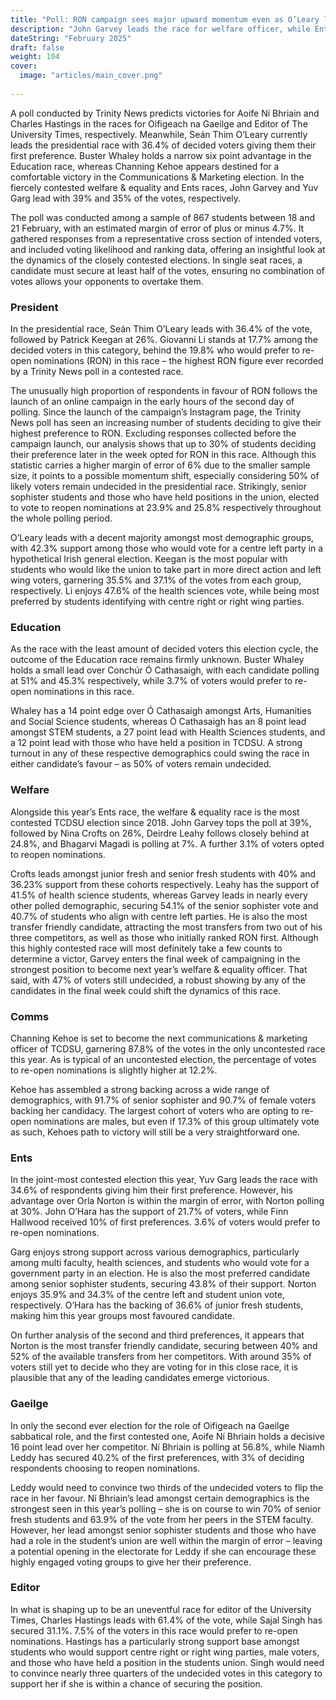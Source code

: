 ```yaml
---
title: "Poll: RON campaign sees major upward momentum even as O’Leary leads"
description: "John Garvey leads the race for welfare officer, while Ents remains too close to call"
dateString: "February 2025"
draft: false
weight: 104
cover:
  image: "articles/main_cover.png"
   
---
```


A poll conducted by Trinity News predicts victories for Aoife Ní Bhriain and Charles Hastings in the races for Oifigeach na Gaeilge and Editor of The University Times, respectively.  Meanwhile, Seán Thim O’Leary currently leads the presidential race with 36.4% of decided voters giving them their first preference. Buster Whaley holds a narrow six point advantage in the Education race, whereas Channing Kehoe appears destined for a comfortable victory in the Communications & Marketing election. In the fiercely contested welfare & equality and Ents races, John Garvey and Yuv Garg lead with 39% and 35% of the votes, respectively.

The poll was conducted among a sample of 867 students between 18 and 21 February, with an estimated margin of error of plus or minus 4.7%. It gathered responses from a representative cross section of intended voters, and included voting likelihood and ranking data, offering an insightful look at the dynamics of the closely contested elections. In single seat races, a candidate must secure at least half of the votes, ensuring no combination of votes allows your opponents to overtake them. 

### President 

In the presidential race, Seán Thim O’Leary leads with 36.4% of the vote, followed by  Patrick Keegan at 26%.  Giovanni Li stands at 17.7% among the decided voters in this category, behind the 19.8% who would prefer to re-open nominations (RON) in this race – the highest RON figure ever recorded by a Trinity News poll in a contested race.

The unusually high proportion of respondents in favour of RON follows the launch of an online campaign in the early hours of the second day of polling. Since the launch of the campaign’s Instagram page, the Trinity News poll has seen an increasing number of students deciding to give their highest preference to RON. Excluding responses collected before the campaign launch, our analysis shows that up to 30% of students deciding their preference later in the week opted for RON in this race. Although this statistic carries a higher margin of error of 6% due to the smaller sample size, it points to a possible momentum shift,  especially considering 50% of likely voters remain undecided in the presidential race. Strikingly, senior sophister students and those who have held positions in the union, elected to vote to reopen nominations at 23.9% and 25.8% respectively throughout the whole polling period. 

O’Leary leads with a decent majority amongst most demographic groups, with 42.3% support among those who would vote for a centre left party in a hypothetical Irish general election. Keegan is the most popular with students who would like the union to take part in more direct action and left wing voters, garnering 35.5% and 37.1% of the votes from each group, respectively. Li enjoys 47.6% of the health sciences vote, while being most preferred by students identifying with centre right or right wing parties. 

### Education
As the race with the least amount of decided voters this election cycle, the outcome of the Education race remains firmly unknown. Buster Whaley holds a small lead over Conchúr Ó Cathasaigh, with each candidate polling at 51% and 45.3% respectively, while 3.7% of voters would prefer to re-open nominations in this race.

Whaley has a 14 point edge over Ó Cathasaigh amongst Arts, Humanities and Social Science students, whereas Ó Cathasaigh has an 8 point lead amongst STEM students, a 27 point lead with Health Sciences students, and a 12 point lead with those who have held a position in TCDSU. A strong turnout in any of these respective demographics could swing the race in either candidate’s favour – as 50% of voters remain undecided. 

### Welfare 
Alongside this year’s Ents race, the welfare & equality race is the most contested TCDSU election since 2018. John Garvey tops the poll at 39%, followed by Nina Crofts on 26%,  Deirdre Leahy follows closely behind at 24.8%, and Bhagarvi Magadi is polling at 7%. A further 3.1% of voters opted to reopen nominations. 

Crofts leads amongst junior fresh and senior fresh students with 40% and 36.23% support from these cohorts respectively. Leahy has the support of 41.5% of health science students, whereas Garvey leads in nearly every other polled demographic, securing 54.1% of the senior sophister vote and 40.7% of students who align with centre left parties.  He is also the most transfer friendly candidate, attracting the most transfers from two out of his three competitors, as well as those who initially ranked RON first. Although this highly contested race will most definitely take a few counts to determine a victor, Garvey enters the final week of campaigning in the strongest position to become next year’s welfare & equality officer. That said, with 47% of voters still undecided, a robust showing by any of the candidates in the final week could shift the dynamics of this race. 

### Comms
Channing Kehoe is set to become the next communications & marketing officer of TCDSU, garnering 87.8% of the votes in the only uncontested race this year. As is typical of an uncontested election, the percentage of votes to re-open nominations is slightly higher at 12.2%. 

Kehoe has assembled a strong backing across a wide range of demographics, with 91.7% of senior sophister and 90.7% of female voters backing her candidacy. The largest cohort of voters who are opting to re-open nominations are males, but even if 17.3% of this group ultimately vote as such, Kehoes path to victory will still be a very straightforward one. 

### Ents
In the joint-most contested election this year, Yuv Garg leads the race with 34.6% of respondents giving him their first preference. However, his advantage over Orla Norton is within the margin of error, with Norton polling at 30%. John O’Hara has the support of 21.7% of voters, while Finn Hallwood received 10% of first preferences. 3.6% of voters would prefer to re-open nominations. 

Garg enjoys strong support across various demographics, particularly among multi faculty, health sciences, and students who would vote for a government party in an election. He is also the most preferred candidate among senior sophister students, securing 43.8% of their support. Norton enjoys 35.9% and 34.3% of the centre left and student union vote, respectively. O’Hara has the backing of 36.6% of junior fresh students, making him this year groups most favoured candidate.

On further analysis of the second and third preferences, it appears that Norton is the most transfer friendly candidate, securing between 40% and 52% of the available transfers from her competitors. With around 35% of voters still yet to decide who they are voting for in this close race, it is plausible that any of the leading candidates emerge victorious.

### Gaeilge 
In only the second ever election for the role of Oifigeach na Gaeilge sabbatical role, and the first contested one, Aoife Ní Bhriain holds a decisive 16 point lead over her competitor. Ní Bhriain is polling at 56.8%, while Niamh Leddy has secured 40.2% of the first preferences, with 3% of deciding respondents choosing to reopen nominations.

Leddy would need to convince two thirds of the undecided voters to flip the race in her favour. Ní Bhriain’s lead amongst certain demographics is the strongest seen in this year’s polling – she is on course to win 70% of senior fresh students and 63.9% of the vote from her peers in the STEM faculty. However,  her lead amongst senior sophister students and those who have had a role in the student’s union are well within the margin of error – leaving a potential opening in the electorate for Leddy if she can encourage these highly engaged voting groups to give her their preference. 

### Editor 
In what is shaping up to be an uneventful race for editor of the University Times, Charles Hastings leads with 61.4% of the vote, while Sajal Singh has secured 31.1%. 7.5% of the voters in this race would prefer to re-open nominations. Hastings has a particularly strong support base amongst students who would support centre right or right wing parties, male voters, and those who have held a position in the students union. Singh would need to convince nearly three quarters of the undecided votes in this category to support her if she is within a chance of securing the position. 
